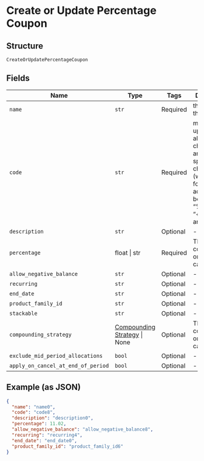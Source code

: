 
# Create or Update Percentage Coupon

## Structure

`CreateOrUpdatePercentageCoupon`

## Fields

| Name | Type | Tags | Description |
|  --- | --- | --- | --- |
| `name` | `str` | Required | the name of the coupon |
| `code` | `str` | Required | may contain uppercase alphanumeric characters and these special characters (which allow for email addresses to be used): “%”, “@”, “+”, “-”, “_”, and “.” |
| `description` | `str` | Optional | - |
| `percentage` | float \| str | Required | This is a container for one-of cases. |
| `allow_negative_balance` | `str` | Optional | - |
| `recurring` | `str` | Optional | - |
| `end_date` | `str` | Optional | - |
| `product_family_id` | `str` | Optional | - |
| `stackable` | `str` | Optional | - |
| `compounding_strategy` | [Compounding Strategy](../../doc/models/compounding-strategy.md) \| None | Optional | This is a container for one-of cases. |
| `exclude_mid_period_allocations` | `bool` | Optional | - |
| `apply_on_cancel_at_end_of_period` | `bool` | Optional | - |

## Example (as JSON)

```json
{
  "name": "name0",
  "code": "code8",
  "description": "description0",
  "percentage": 11.02,
  "allow_negative_balance": "allow_negative_balance8",
  "recurring": "recurring4",
  "end_date": "end_date0",
  "product_family_id": "product_family_id6"
}
```

